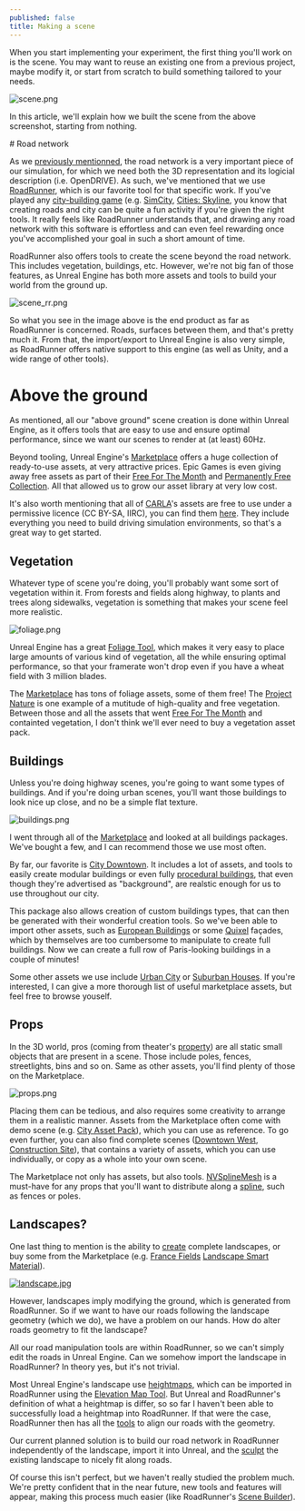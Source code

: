 ```yaml
---
published: false
title: Making a scene
---
```

When you start implementing your experiment, the first thing you'll work on is the scene. You may want to reuse an existing one from a previous project, maybe modify it, or start from scratch to build something tailored to your needs.

![scene.png]({{site.baseurl}}/images/scene.png)

In this article, we'll explain how we built the scene from the above screenshot, starting from nothing.

# Road network

As we [previously mentionned](/opendrive), the road network is a very important piece of our simulation, for which we need both the 3D representation and its logicial description (i.e. OpenDRIVE). As such, we've mentioned that we use [RoadRunner](https://www.mathworks.com/products/roadrunner.html), which is our favorite tool for that specific work. If you've played any [city-building game](https://en.wikipedia.org/wiki/City-building_game) (e.g. [SimCity](https://en.wikipedia.org/wiki/SimCity), [Cities: Skyline](https://en.wikipedia.org/wiki/Cities:_Skylines), you know that creating roads and city can be quite a fun activity if you're given the right tools. It really feels like RoadRunner understands that, and drawing any road network with this software is effortless and can even feel rewarding once you've accomplished your goal in such a short amount of time.

RoadRunner also offers tools to create the scene beyond the road network. This includes vegetation, buildings, etc. However, we're not big fan of those features, as Unreal Engine has both more assets and tools to build your world from the ground up.

![scene_rr.png]({{site.baseurl}}/images/scene_rr.png)

So what you see in the image above is the end product as far as RoadRunner is concerned. Roads, surfaces between them, and that's pretty much it. From that, the import/export to Unreal Engine is also very simple, as RoadRunner offers native support to this engine (as well as Unity, and a wide range of other tools).

# Above the ground

As mentioned, all our "above ground" scene creation is done within Unreal Engine, as it offers tools that are easy to use and ensure optimal performance, since we want our scenes to render at (at least) 60Hz.

Beyond tooling, Unreal Engine's [Marketplace] offers a huge collection of ready-to-use assets, at very attractive prices. Epic Games is even giving away free assets as part of their [Free For The Month] and [Permanently Free Collection](https://www.unrealengine.com/marketplace/en-US/assets?tag=4906). All that allowed us to grow our asset library at very low cost.

It's also worth mentioning that all of [CARLA](http://carla.org/)'s assets are free to use under a permissive licence (CC BY-SA, IIRC), you can find them [here](https://github.com/carla-simulator/carla/blob/master/Util/ContentVersions.txt). They include everything you need to build driving simulation environments, so that's a great way to get started.

## Vegetation

Whatever type of scene you're doing, you'll probably want some sort of vegetation within it. From forests and fields along highway, to plants and trees along sidewalks, vegetation is something that makes your scene feel more realistic. 

![foliage.png]({{site.baseurl}}/images/foliage.png)

Unreal Engine has a great [Foliage Tool](https://docs.unrealengine.com/en-US/BuildingWorlds/Foliage/index.html), which makes it very easy to place large amounts of various kind of vegetation, all the while ensuring optimal performance, so that your framerate won't drop even if you have a wheat field with 3 million blades.

The [Marketplace] has tons of foliage assets, some of them free! The [Project Nature](https://www.unrealengine.com/marketplace/en-US/profile/Project+Nature) is one example of a mutitude of high-quality and free vegetation. Between those and all the assets that went [Free For The Month] and containted vegetation, I don't think we'll ever need to buy a vegetation asset pack.

## Buildings

Unless you're doing highway scenes, you're going to want some types of buildings. And if you're doing urban scenes, you'll want those buildings to look nice up close, and no be a simple flat texture. 

![buildings.png]({{site.baseurl}}/images/buildings.png)

I went through all of the [Marketplace] and looked at all buildings packages. We've bought a few, and I can recommend those we use most often.

By far, our favorite is [City Downtown](https://www.unrealengine.com/marketplace/en-US/product/city-downtown-pack). It includes a lot of assets, and tools to easily create modular buildings or even fully [procedural buildings](https://www.youtube.com/watch?v=6YjQnI4UdIM), that even though they're advertised as "background", are realstic enough for us to use throughout our city.

This package also allows creation of custom buildings types, that can then be generated with their wonderful creation tools. So we've been able to import other assets, such as [European Buildings](https://www.unrealengine.com/marketplace/en-US/product/european-buildings-facades) or some [Quixel](https://quixel.com/megascans/collections?category=environment&category=urban&category=neoclassical-modular-building) façades, which by themselves are too cumbersome to manipulate to create full buildings. Now we can create a full row of Paris-looking buildings in a couple of minutes!

Some other assets we use include [Urban City](https://www.unrealengine.com/marketplace/en-US/item/f60f01b8bbbb45d293c72d4a6a6ad136) or [Suburban Houses](https://www.unrealengine.com/marketplace/en-US/item/29640076ec15451a8e70a29ec629736d). If you're interested, I can give a more thorough list of useful marketplace assets, but feel free to browse youself.

## Props

In the 3D world, pros (coming from theater's [property](https://en.wikipedia.org/wiki/Theatrical_property)) are all static small objects that are present in a scene. Those include poles, fences, streetlights, bins and so on. Same as other assets, you'll find plenty of those on the Marketplace.

![props.png]({{site.baseurl}}/images/props.png)

Placing them can be tedious, and also requires some creativity to arrange them in a realistic manner. Assets from the Marketplace often come with demo scene (e.g. [City Asset Pack](https://www.unrealengine.com/marketplace/en-US/item/83dd68e4ce774c18b89f042cb52670e4)), which you can use as reference. To go even further, you can also find complete scenes ([Downtown West](https://www.unrealengine.com/marketplace/en-US/item/cffe32471e5f442b9aff97b48a235e82), [Construction Site](https://www.unrealengine.com/marketplace/en-US/item/83bf93f36f794cdab4ecfb70aec4a703)), that contains a variety of assets, which you can use individually, or copy as a whole into your own scene.

The Marketplace not only has assets, but also tools. [NVSplineMesh](https://www.unrealengine.com/marketplace/en-US/item/bfeae2f849004189a73a5af98d6f7d8b) is a must-have for any props that you'll want to distribute along a [spline](https://en.wikipedia.org/wiki/Spline_(mathematics)), such as fences or poles.

## Landscapes?

One last thing to mention is the ability to [create](https://docs.unrealengine.com/en-US/BuildingWorlds/Landscape/Creation/index.html) complete landscapes, or buy some from the Marketplace (e.g. [France Fields](https://www.unrealengine.com/marketplace/en-US/product/32a96e6b005344b49d93d888f2e0ec59) [Landscape Smart Material](https://www.unrealengine.com/marketplace/en-US/item/227d99e4b78048ce934ce0afabf523d1)).

[![landscape.jpg]({{site.baseurl}}/images/landscape.jpg)][France Fields]

However, landscapes imply modifying the ground, which is generated from RoadRunner. So if we want to have our roads following the landscape geometry (which we do), we have a problem on our hands. How do alter roads geometry to fit the landscape?

All our road manipulation tools are within RoadRunner, so we can't simply edit the roads in Unreal Engine. Can we somehow import the landscape in RoadRunner? In theory yes, but it's not trivial.

Most Unreal Engine's landscape use [heightmaps](https://www.worldofleveldesign.com/categories/ue4/landscape-heightmap-guide.php), which can be imported in RoadRunner using the [Elevation Map Tool](https://www.mathworks.com/help/roadrunner/ug/Elevation-Map-Tool.html). But Unreal and RoadRunner's definition of what a heightmap is differ, so so far I haven't been able to successfully load a heightmap into RoadRunner. If that were the case, RoadRunner then has all the [tools](https://www.youtube.com/watch?v=VmoibGgaWJU) to align our roads with the geometry.

Our current planned solution is to build our road network in RoadRunner independently of the landscape, import it into Unreal, and the [sculpt](https://docs.unrealengine.com/en-US/BuildingWorlds/Landscape/Editing/SculptMode/index.html) the existing landscape to nicely fit along roads.

Of course this isn't perfect, but we haven't really studied the problem much. We're pretty confident that in the near future, new tools and features will appear, making this process much easier (like RoadRunner's [Scene Builder](https://www.mathworks.com/products/roadrunner-scene-builder.html)).

[Marketplace]: https://www.unrealengine.com/marketplace/en-US/store
[Free For The Month]: https://www.unrealengine.com/marketplace/en-US/assets?count=20&sortBy=effectiveDate&sortDir=DESC&start=0&tag=4910
[France Fields]: https://www.unrealengine.com/marketplace/en-US/product/32a96e6b005344b49d93d888f2e0ec59
